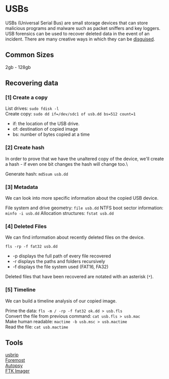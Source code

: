 # USBs
USBs (Universal Serial Bus) are small storage devices that can store malicious programs and malware such as packet sniffers and key loggers. USB forensics can be used to recover deleted data in the event of an incident. There are many creative ways in which they can be [disguised](https://www.hongkiat.com/blog/weird-and-unusual-usb-products/).

## Common Sizes
2gb - 128gb

## Recovering data
### [1] Create a copy

List drives: ```sudo fdisk -l```\
Create copy: ```sudo dd if=/dev/sdc1 of usb.dd bs=512 count=1```
* if: the location of the USB drive.
* of: destination of copied image
* bs: number of bytes copied at a time

### [2] Create hash
In order to prove that we have the unaltered copy of the device, we'll create a hash - if even one bit changes the hash will change too.\

Generate hash: ```md5sum usb.dd```

### [3] Metadata

We can look into more specific information about the copied USB device. 

File system and drive geometry: ```file usb.dd```
NTFS boot sector information: ```minfo -i usb.dd```
Allocation structures: ```fstat usb.dd```

### [4] Deleted Files

We can find information about recently deleted files on the device.

```fls -rp -f fat32 usb.dd```

* -p displays the full path of every file recovered
* -r displays the paths and folders recursively
* -f displays the file system used (FAT16, FA32)

Deleted files that have been recovered are notated with an asterisk (```*```).

### [5] Timeline

We can build a timeline analysis of our copied image. 

Prime the data: ```fls -m / -rp -f fat32 ok.dd > usb.fls```\
Convert the file from previous command: ```cat usb.fls > usb.mac```\
Make human readable: ```mactime -b usb.msc > usb.mactime```\
Read the file: ```cat usb.mactime```

## Tools
[usbrip](https://github.com/snovvcrash/usbrip)\
[Foremost](https://linux.die.net/man/1/foremost)\
[Autopsy](https://www.sleuthkit.org/autopsy/)\
[FTK Imager](https://www.exterro.com/ftk-imager)